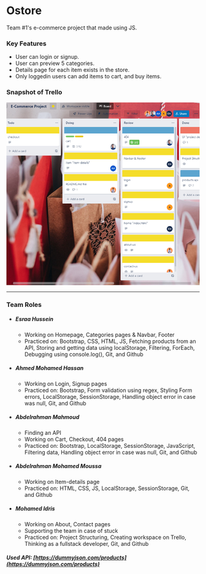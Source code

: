 # Ostore

Team #1's e-commerce project that made using JS.

### Key Features

- User can login or signup.
- User can preview 5 categories.
- Details page for each item exists in the store.
- Only loggedin users can add items to cart, and buy items.

### Snapshot of Trello

![Project Management](./images/trello.png)

---

### Team Roles

- ##### Esraa Hussein

  - Working on Homepage, Categories pages & Navbar, Footer
  - Practiced on: Bootstrap, CSS, HTML, JS, Fetching products from an API, Storing and getting data using localStorage, Filtering, ForEach, Debugging using console.log(), Git, and Github

- ##### Ahmed Mohamed Hassan

  - Working on Login, Signup pages
  - Practiced on: Bootstrap, Form validation using regex, Styling Form errors, LocalStorage, SessionStorage, Handling object error in case was null, Git, and Github

- ##### Abdelrahman Mahmoud

  - Finding an API
  - Working on Cart, Checkout, 404 pages
  - Practiced on: Bootstrap, LocalStorage, SessionStorage, JavaScript, Filtering data, Handling object error in case was null, Git, and Github

- ##### Abdelrahman Mohamed Moussa

  - Working on Item-details page
  - Practiced on: HTML, CSS, JS, LocalStorage, SessionStorage, Git, and Github

- ##### Mohamed Idris
  - Working on About, Contact pages
  - Supporting the team in case of stuck
  - Practiced on: Project Structuring, Creating workspace on Trello, Thinking as a fullstack developer, Git, and Github

##### Used API: [https://dummyjson.com/products](https://dummyjson.com/products)
